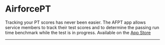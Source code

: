# AirforcePT
Tracking your PT scores has never been easier. The AFPT app allows service members to track their test scores and to determine the passing run time benchmark while the test is in progress. Available on the [App Store
](https://itunes.apple.com/us/app/air-force-pt-2016/id1012552592?mt=8)

---
